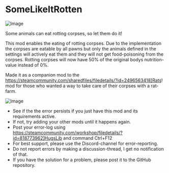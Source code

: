 # SomeLikeItRotten

![Image](https://i.imgur.com/WAEzk68.png)


Some animals can eat rotting corpses, so let them do it!
 
This mod enables the eating of rotting corpses. Due to the implementation the corpses are eatable by all pawns but only the animals defined in the settings will actively eat them and they will not get food-poisoning from the corpses.
Rotting corpses will now have 50% of the original bodys nutrition-value instead of 0%.

Made it as a companion mod to the https://steamcommunity.com/sharedfiles/filedetails/?id=2496563418]Rats! mod for those who wanted a way to take care of their corpses with a rat-farm.

![Image](https://i.imgur.com/Rs6T6cr.png)



-  See if the the error persists if you just have this mod and its requirements active.
-  If not, try adding your other mods until it happens again.
-  Post your error-log using https://steamcommunity.com/workshop/filedetails/?id=818773962]HugsLib and command Ctrl+F12
-  For best support, please use the Discord-channel for error-reporting.
-  Do not report errors by making a discussion-thread, I get no notification of that.
-  If you have the solution for a problem, please post it to the GitHub repository.



